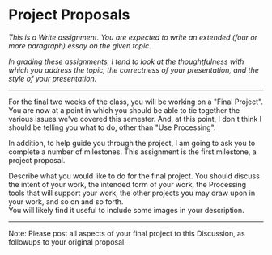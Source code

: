 Project Proposals
=================

_This is a *Write* assignment.  You are expected to write an extended
(four or more paragraph) essay on the given topic._

_In grading these assignments, I tend to look at the thoughtfulness with
which you address the topic, the correctness of your presentation, and the
style of your presentation._

---

For the final two weeks of the class, you will be working on a
"Final Project".  You are now at a point in which you should be
able to tie together the various issues we've covered this semester.
And, at this point, I don't think I should be telling you what to
do, other than "Use Processing".

In addition, to help guide you through the project, I am going to
ask you to complete a number of milestones.  This assignment is the
first milestone, a project proposal.

Describe what you would like to do for the final project.  You
should discuss the intent of your work, the intended form of your
work, the Processing tools that will support your work, the other
projects you may draw upon in your work, and so on and so forth.  
You will likely find it useful to include some images in your 
description.

---

Note: Please post all aspects of your final project to this Discussion,
as followups to your original proposal.
